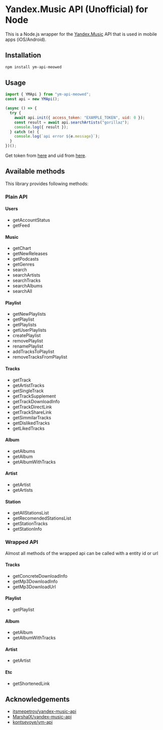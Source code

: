 # Yandex.Music API (Unofficial) for Node

This is a Node.js wrapper for the [Yandex.Music](http://music.yandex.ru/) API that is used in mobile apps (iOS/Android).

## Installation

```sh
npm install ym-api-meowed
```

## Usage

```js
import { YMApi } from "ym-api-meowed";
const api = new YMApi();

(async () => {
  try {
    await api.init({ access_token: "EXAMPLE_TOKEN", uid: 0 });
    const result = await api.searchArtists("gorillaz");
    console.log({ result });
  } catch (e) {
    console.log(`api error ${e.message}`);
  }
})();
```

Get token from [here](https://oauth.yandex.ru/authorize?response_type=token&client_id=23cabbbdc6cd418abb4b39c32c41195d) and uid from [here](https://mail.yandex.ru/).

## Available methods

This library provides following methods:

### Plain API

#### Users

- getAccountStatus
- getFeed

#### Music

- getChart
- getNewReleases
- getPodcasts
- getGenres
- search
- searchArtists
- searchTracks
- searchAlbums
- searchAll

#### Playlist

- getNewPlaylists
- getPlaylist
- getPlaylists
- getUserPlaylists
- createPlaylist
- removePlaylist
- renamePlaylist
- addTracksToPlaylist
- removeTracksFromPlaylist

#### Tracks

- getTrack
- getArtistTracks
- getSingleTrack
- getTrackSupplement
- getTrackDownloadInfo
- getTrackDirectLink
- getTrackShareLink
- getSimmilarTracks
- getDislikedTracks
- getLikedTracks

#### Album

- getAlbums
- getAlbum
- getAlbumWithTracks

#### Artist

- getArtist
- getArtists

#### Station

- getAllStationsList
- getRecomendedStationsList
- getStationTracks
- getStationInfo

### Wrapped API

Almost all methods of the wrapped api can be called with a entity id or url

#### Tracks

- getConcreteDownloadInfo
- getMp3DownloadInfo
- getMp3DownloadUrl

#### Playlist

- getPlaylist

#### Album

- getAlbum
- getAlbumWithTracks

#### Artist

- getArtist

#### Etc

- getShortenedLink

## Acknowledgements

- [itsmepetrov/yandex-music-api](https://github.com/itsmepetrov/yandex-music-api)
- [MarshalX/yandex-music-api](https://github.com/MarshalX/yandex-music-api)
- [kontsevoye/ym-api](https://github.com/kontsevoye/ym-api)
